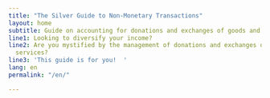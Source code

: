 ```yaml
---
title: "The Silver Guide to Non-Monetary Transactions"
layout: home
subtitle: Guide on accounting for donations and exchanges of goods and services
line1: Looking to diversify your income?
line2: Are you mystified by the management of donations and exchanges of goods and
  services?
line3: 'This guide is for you!  '
lang: en
permalink: "/en/"

---
```

<!-- Welcome! -->
